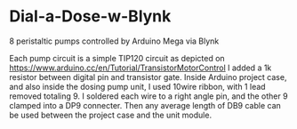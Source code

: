 # Dial-a-Dose-w-Blynk
8 peristaltic pumps controlled by Arduino Mega via Blynk

Each pump circuit is a simple TIP120 circuit as depicted on https://www.arduino.cc/en/Tutorial/TransistorMotorControl
I added a 1k resistor between digital pin and transistor gate.  Inside Arduino project case, and also inside the dosing pump unit, 
I used 10wire ribbon, with 1 lead removed totaling 9.  I soldered each wire to a right angle pin, and the other 9 clamped into a DP9 
connecter.  Then any average length of DB9 cable can be used between the project case and the unit module.
